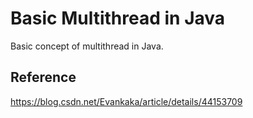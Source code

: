 # Basic Multithread in Java

Basic concept of multithread in Java.

## Reference

https://blog.csdn.net/Evankaka/article/details/44153709
